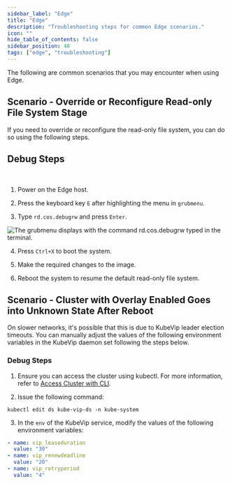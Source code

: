 ```yaml
---
sidebar_label: "Edge"
title: "Edge"
description: "Troubleshooting steps for common Edge scenarios."
icon: ""
hide_table_of_contents: false
sidebar_position: 40
tags: ["edge", "troubleshooting"]
---
```


The following are common scenarios that you may encounter when using Edge.

## Scenario - Override or Reconfigure Read-only File System Stage

If you need to override or reconfigure the read-only file system, you can do so using the following steps.

## Debug Steps

<br />

1. Power on the Edge host.

2. Press the keyboard key `E` after highlighting the menu in `grubmenu`.

3. Type `rd.cos.debugrw` and press `Enter`.

![The grubmenu displays with the command rd.cos.debugrw typed in the terminal.](/troubleshooting_edge_grub-menu.png)

4. Press `Ctrl+X` to boot the system.

5. Make the required changes to the image.

6. Reboot the system to resume the default read-only file system.

## Scenario - Cluster with Overlay Enabled Goes into Unknown State After Reboot

On slower networks, it's possible that this is due to KubeVip leader election timeouts. You can manually adjust the values of the following environment variables in the KubeVip daemon set following the steps below. 

### Debug Steps

1. Ensure you can access the cluster using kubectl.  For more information, refer to [Access Cluster with CLI](../clusters/cluster-management/palette-webctl.md).

2. Issue the following command:

  ```shell
  kubectl edit ds kube-vip-ds -n kube-system
  ```

3. In the `env`  of the KubeVip service, modify the values of the following environment variables:

  ```yaml
  - name: vip_leaseduration
    value: "30"
  - name: vip_renewdeadline
    value: "20"
  - name: vip_retryperiod
    value: "4"
  ```
